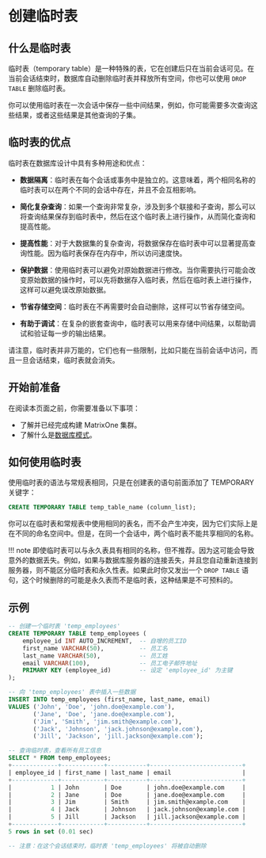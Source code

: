 # 创建临时表

## 什么是临时表

临时表（temporary table）是一种特殊的表，它在创建后只在当前会话可见。在当前会话结束时，数据库自动删除临时表并释放所有空间，你也可以使用 `DROP TABLE` 删除临时表。

你可以使用临时表在一次会话中保存一些中间结果，例如，你可能需要多次查询这些结果，或者这些结果是其他查询的子集。

## 临时表的优点

临时表在数据库设计中具有多种用途和优点：

- **数据隔离**：临时表在每个会话或事务中是独立的。这意味着，两个相同名称的临时表可以在两个不同的会话中存在，并且不会互相影响。

- **简化复杂查询**：如果一个查询非常复杂，涉及到多个联接和子查询，那么可以将查询结果保存到临时表中，然后在这个临时表上进行操作，从而简化查询和提高性能。

- **提高性能**：对于大数据集的复杂查询，将数据保存在临时表中可以显著提高查询性能。因为临时表保存在内存中，所以访问速度快。

- **保护数据**：使用临时表可以避免对原始数据进行修改。当你需要执行可能会改变原始数据的操作时，可以先将数据存入临时表，然后在临时表上进行操作，这样可以避免误改原始数据。

- **节省存储空间**：临时表在不再需要时会自动删除，这样可以节省存储空间。

- **有助于调试**：在复杂的嵌套查询中，临时表可以用来存储中间结果，以帮助调试和验证每一步的输出结果。

请注意，临时表并非万能的，它们也有一些限制，比如只能在当前会话中访问，而且一旦会话结束，临时表就会消失。

## 开始前准备

在阅读本页面之前，你需要准备以下事项：

- 了解并已经完成构建 MatrixOne 集群。
- 了解什么是[数据库模式](overview.md)。

## 如何使用临时表

使用临时表的语法与常规表相同，只是在创建表的语句前面添加了 TEMPORARY 关键字：

```sql
CREATE TEMPORARY TABLE temp_table_name (column_list);
```

你可以在临时表和常规表中使用相同的表名，而不会产生冲突，因为它们实际上是在不同的命名空间中。但是，在同一个会话中，两个临时表不能共享相同的名称。

!!! note
    即使临时表可以与永久表具有相同的名称，但不推荐。因为这可能会导致意外的数据丢失。例如，如果与数据库服务器的连接丢失，并且您自动重新连接到服务器，则不能区分临时表和永久性表。如果此时你又发出一个 `DROP TABLE` 语句，这个时候删除的可能是永久表而不是临时表，这种结果是不可预料的。

## 示例

```sql
-- 创建一个临时表 'temp_employees'
CREATE TEMPORARY TABLE temp_employees (
    employee_id INT AUTO_INCREMENT,  -- 自增的员工ID
    first_name VARCHAR(50),          -- 员工名
    last_name VARCHAR(50),           -- 员工姓
    email VARCHAR(100),              -- 员工电子邮件地址
    PRIMARY KEY (employee_id)        -- 设定 'employee_id' 为主键
);

-- 向 'temp_employees' 表中插入一些数据
INSERT INTO temp_employees (first_name, last_name, email)
VALUES ('John', 'Doe', 'john.doe@example.com'),
       ('Jane', 'Doe', 'jane.doe@example.com'),
       ('Jim', 'Smith', 'jim.smith@example.com'),
       ('Jack', 'Johnson', 'jack.johnson@example.com'),
       ('Jill', 'Jackson', 'jill.jackson@example.com');

-- 查询临时表，查看所有员工信息
SELECT * FROM temp_employees;
+-------------+------------+-----------+--------------------------+
| employee_id | first_name | last_name | email                    |
+-------------+------------+-----------+--------------------------+
|           1 | John       | Doe       | john.doe@example.com     |
|           2 | Jane       | Doe       | jane.doe@example.com     |
|           3 | Jim        | Smith     | jim.smith@example.com    |
|           4 | Jack       | Johnson   | jack.johnson@example.com |
|           5 | Jill       | Jackson   | jill.jackson@example.com |
+-------------+------------+-----------+--------------------------+
5 rows in set (0.01 sec)

-- 注意：在这个会话结束时，临时表 'temp_employees' 将被自动删除
```
